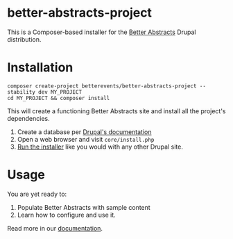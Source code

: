 # better-abstracts-project
This is a Composer-based installer for the [Better Abstracts](https://www.drupal.org/sandbox/skounis/3218699) Drupal distribution.

# Installation
```
composer create-project betterevents/better-abstracts-project --stability dev MY_PROJECT
cd MY_PROJECT && composer install
```
This will create a functioning Better Abstracts site and install all the project's dependencies. 
1. Create a database per [Drupal's documentation](https://www.drupal.org/docs/installing-drupal/step-3-create-a-database)
2. Open a web browser and visit `core/install.php`
3. [Run the installer](https://www.drupal.org/docs/installing-drupal/step-5-run-the-installer) like you would with any other Drupal site.

# Usage
You are yet ready to:

1. Populate Better Abstracts with sample content
2. Learn how to configure and use it.

Read more in our [documentation](https://drive.google.com/).
